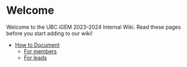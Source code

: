 # Welcome

Welcome to the UBC iGEM 2023-2024 Internal Wiki. Read these pages before you start adding to our wiki!
- [How to Document](./documentation/index.md)
    - [For members](./documentation/member.md)
    - [For leads](./documentation/lead.md)